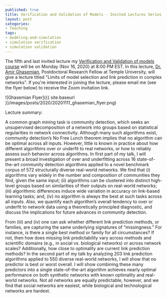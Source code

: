 ```yaml
--- 
published: true
title: Verification and Validation of Models - Invited Lectures Series - 5
layout: post
categories: 
- Teaching
tags:
- modeling-and-simulation
- simulation verification
- simulation validation
---
```


The fifth and last invited lecture my [Verification and Validation of models course](http://hamdikavak.com/course-v-and-v/) will be on Monday (Nov 16, 2020) at 8:00 PM EST. In this lecture, [Dr. Amir Ghasemian](https://aghasemian.github.io/), Postdoctoral Research Fellow at Temple University, will give a lecture titled "Limits of model selection and link prediction in complex networks". If you're interested in joining the lecture, please email me (see the flyer below) to receive the Zoom invitation link.

![Ghasemian Flyer]({{ site.baseurl }}/images/posts/2020/20201111_ghasemian_flyer.png)


Lecture summary:  

A common graph mining task is community detection, which seeks an unsupervised decomposition of a network into groups based on statistical regularities in network connectivity. Although many such algorithms exist, community detection’s No Free Lunch theorem implies that no algorithm can be optimal across all inputs. However, little is known in practice about how different algorithms over or underfit to real networks, or how to reliably assess such behavior across algorithms. In first part of my talk, I will present a broad investigation of over and underfitting across 16 state-of-the-art community detection algorithms applied to a novel benchmark corpus of 572 structurally diverse real-world networks. We find that (i) algorithms vary widely in the number and composition of communities they find, given the same input; (ii) algorithms can be clustered into distinct high-level groups based on similarities of their outputs on real-world networks; (iii) algorithmic differences induce wide variation in accuracy on link-based learning tasks; and, (iv) no algorithm is always the best at such tasks across all inputs. Also, we quantify each algorithm’s overall tendency to over or underfit to network data using a theoretically principled diagnostic, and discuss the implications for future advances in community detection.

From (iii) and (iv) one can ask whether different link prediction methods, or families, are capturing the same underlying signatures of “missingness.” For instance, is there a single best method or family for all circumstances? If not, then how does missing link predictability vary across methods and scientific domains (e.g., in social vs. biological networks) or across network scales? Additionally, how close to optimality are current link prediction methods? In the second part of my talk by analyzing 203 link prediction algorithms applied to 550 diverse real-world networks, I will show that no predictor is best or worst overall. I will show combining these many predictors into a single state-of-the-art algorithm achieves nearly optimal performance on both synthetic networks with known optimality and real-world networks. Not all networks are equally predictable, however, and we find that social networks are easiest, while biological and technological networks are hardest.

